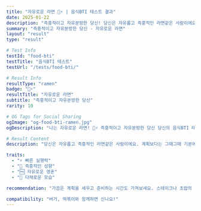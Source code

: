 ```yaml
---
title: "자유로운 라면 🍜⚡ | 음식BTI 테스트 결과"
date: 2025-01-22
description: "즉흥적이고 자유분방한 당신! 당신은 자유롭고 즉흥적인 라면같은 사람이에요. 계획보다는 그때그때 기분에 따라 움직이고, 틀에 박힌 것을 싫어합니다. 빠르게 결정하고 행동하며, 언제나 새로운 것에 열려있어요...."
summary: "즉흥적이고 자유분방한 당신 - 자유로운 라면"
layout: "result"
type: "result"

# Test Info
testId: "food-bti"
testTitle: "음식BTI 테스트"
testUrl: "/tests/food-bti/"

# Result Info
resultType: "ramen"
badge: "🍜⚡"
resultTitle: "자유로운 라면"
subtitle: "즉흥적이고 자유분방한 당신"
rarity: 10

# OG Tags for Social Sharing
ogImage: "og-food-bti-ramen.jpg"
ogDescription: "나는 자유로운 라면! 🍜⚡ 즉흥적이고 자유분방한 당신 당신의 음식BTI 테스트 결과는?"

# Result Content
description: "당신은 자유롭고 즉흥적인 라면같은 사람이에요. 계획보다는 그때그때 기분에 따라 움직이고, 틀에 박힌 것을 싫어합니다. 빠르게 결정하고 행동하며, 언제나 새로운 것에 열려있어요."

traits:
  - "⚡ 빠른 실행력"
  - "🎲 즉흥적인 성향"
  - "🆓 자유로운 영혼"
  - "🌈 다채로운 모습"

recommendation: "가끔은 계획을 세우고 준비하는 시간도 가져보세요. 스테이크나 초밥의 신중함을 배우면 더 균형잡힌 삶을 살 수 있어요."

compatibility: "버거, 떡볶이와 함께하면 신나요!"
---
```

